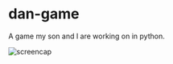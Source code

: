 dan-game
========

A game my son and I are working on in python.

![screencap](http://media.davidkanter.com/Screenshot-2015-01-02-19.49.32.png)
